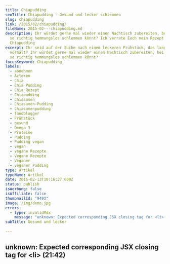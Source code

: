 ```yaml
---
title: Chiapudding
seoTitle: Chiapudding - Gesund und lecker schlemmen
slug: chiapudding
link: /2015/02/chiapudding/
fileName: 2015-02---chiapudding.md
description: Ihr würdet gerne mal wieder einen Nachtisch zubereiten, bei dem Ihr
  so richtig hemmungslos schlemmen könnt? Ich verrate Euch mein Rezept für
  Chiapudding
excerpt: Ihr seid auf der Suche nach einem leckeren Frühstück, das lange
  vorhält? Ihr würdet gerne mal wieder einen Nachtisch zubereiten, bei dem Ihr
  so richtig hemmungslos schlemmen könnt?
focusKeyword: Chiapudding
labels:
  - abnehmen
  - Azteken
  - Chia
  - Chia Pudding
  - Chia Rezept
  - Chiapudding
  - Chiasamen
  - Chiasamen-Pudding
  - Chiasamenpudding
  - foodblogger
  - Frühstück
  - gesund
  - Omega-3
  - Proteine
  - Pudding
  - Pudding vegan
  - vegan
  - vegane Rezepte
  - Vegane Rezepte
  - Veganer
  - veganer Pudding
type: Artikel
typeName: Artikel
date: 2015-02-13T10:16:27.000Z
status: publish
isWerbung: false
isAffiliate: false
thumbnailId: "9493"
image: /img/demo.jpg
errors:
  - type: invalidMdx
    message: "unknown: Expected corresponding JSX closing tag for <li> (21:42)"
subTitle: Gesund und lecker
  
---
```


## unknown: Expected corresponding JSX closing tag for &lt;li> (21:42)

<!--
![Chiapudding mit Blaubeeren](http://cardamonchai.com/wp-content/uploads/2015/02/img_3668-640x640.jpg "[ ](https://www.flickr.com/photos/99929697@N07/sets/)  Chiapudding mit Blaubeeren")

**Ihr seid auf der Suche nach einem leckeren Frühstück, das lange vorhält? Ihr
würdet gerne mal wieder einen Nachtisch zubereiten, bei dem Ihr so richtig
hemmungslos schlemmen könnt?**

Und dabei noch massenhaft Omega-3, Eisen, Proteine, Antioxidantien, Kalzium,
Magnesium, Vitamine und Ballaststoffe zu Euch nehmen? Und was für die Figur tun?
Geht nicht? Geht doch! Ich verrate Euch heute mein Grundrezept für Chia-Pudding.

Chia-Samen stammen von der Salvia Hispanica, dabei handelt es sich um eine
Salbei-Pflanze, die ihren Ursprung in Mexico hat. Inzwischen wird Chia
nachhaltig in vielen Ländern Südamerikas und in Australien angebaut. Die weißen
und schwarzen Samen galten bei den Azteken als Grundnahrungsmittel, heute kommen
sie vor allem auch als Hühnerfutter zum Einsatz, nachdem sie lange in
Vergessenheit geraten waren. Zu kaufen gibt es sie in jedem Bioladen,
Vegan-Onlinehandel, im Reformhaus und im gut sortierten Supermarkt.

## Zutaten (für 2 Portionen):<ul><li>

![Chiasamen](https://cardamonchai.files.wordpress.com/2015/02/img_3673.jpg?w=225 "[ ](https://www.flickr.com/photos/99929697@N07/sets)  Chiasamen")

2 Tassen Chiasamen</li><li>ca. 1/2 Liter Mandelmilch, Kokosmilch, Reismilch,
kalter Kakao, Vanillemilch oder Fruchtsaft (je nach Gusto)</li><li>Früchte,
Schokolade oder anderer Süßkram</li><li>Evtl. etwas Agavendicksaft oder
Apfelsüße</li></ul>

Wie Ihr seht, sind meine Angaben hier sehr vage, ihr könnt die Zutaten wirklich
ganz frei nach Eurem Geschmack wählen, wichtig sind nur die Chiasamen. Ihr könnt
z. B. mit kalten Kakao einen herrlichen Schokoladenpudding zaubern oder mit
verschiedenen Früchten einen tollen Fruchtspiegel zaubern.

## Chiapudding Zubereitung

![Ein Grundnahrungsmittel der Azteken](https://cardamonchai.files.wordpress.com/2015/02/img_3672.jpg?w=300 "[ ](https://www.flickr.com/photos/99929697@N07/sets)  Ein Grundnahrungsmittel der Azteken")

Die Chia-Samen zusammen mit der Pflanzenmilch oder dem Saft in eine
verschließbare Plastikdose oder ein Glas mit Deckel geben und in den Kühlschrank
stellen. Das Obst zum Auftauen aus dem Gefrierfach nehmen.

Die Chia-Samen am besten über Nacht in der Dose lassen und abends vor dem
Zubettgehen zwei bis drei Mal umrühren.

Morgens die Dose aus dem Kühlschrank nehmen und die Samen erneut gut umrühren.
Ihr könnt jetzt noch ein Bisschen Agavendicksaft oder Apfelsüße mit einrühren,
wenn Ihr es besonders süß mögt.

Die Masse mit einem Löffel vorsichtig in Schälchen anrichten und mit dem Obst,
der Schokolade, oder was Ihr sonst gerne als "Deko" verwenden möchtet darüber
geben. Ich esse am liebsten Blaubeeren dazu.

Voilà: Fertig ist der Chiapudding! Lasst es Euch schmecken!

Bis bald Anne &lt;3

<small> _Quellen: [Wikipedia](http://de.wikipedia.org/wiki/Mexikanische_Chia) ,
[CHIA SAMEN KAUFEN.de](http://www.chia-samen-kaufen.de/),
[chiasamen.info](http://www.chia-samen.info) _ </small>

-->

  